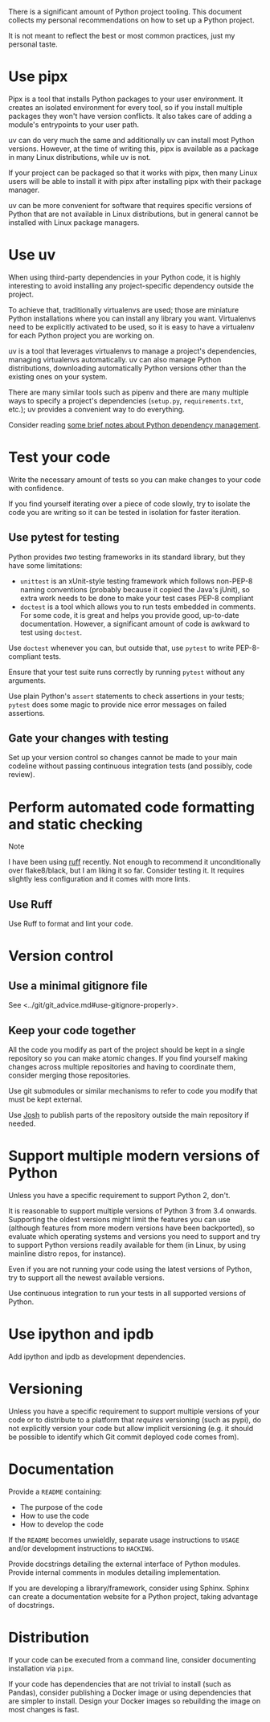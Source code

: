 There is a significant amount of Python project tooling. This document collects my personal recommendations on how to set up a Python project.

It is not meant to reflect the best or most common practices, just my personal taste.

# Use pipx

Pipx is a tool that installs Python packages to your user environment. It creates an isolated environment for every tool, so if you install multiple packages they won't have version conflicts. It also takes care of adding a module's entrypoints to your user path.

uv can do very much the same and additionally uv can install most Python versions.
However, at the time of writing this, pipx is available as a package in many Linux distributions, while uv is not.

If your project can be packaged so that it works with pipx, then many Linux users will be able to install it with pipx after installing pipx with their package manager.

uv can be more convenient for software that requires specific versions of Python that are not available in Linux distributions, but in general cannot be installed with Linux package managers.

# Use uv

When using third-party dependencies in your Python code, it is highly interesting to avoid installing any project-specific dependency outside the project.

To achieve that, traditionally virtualenvs are used; those are miniature Python installations where you can install any library you want. Virtualenvs need to be explicitly activated to be used, so it is easy to have a virtualenv for each Python project you are working on.

uv is a tool that leverages virtualenvs to manage a project's dependencies, managing virtualenvs automatically.
uv can also manage Python distributions, downloading automatically Python versions other than the existing ones on your system.

There are many similar tools such as pipenv and there are many multiple ways to specify a project's dependencies (`setup.py`, `requirements.txt`, etc.); uv provides a convenient way to do everything.

Consider reading [some brief notes about Python dependency management](dependency_handling.md).

# Test your code

Write the necessary amount of tests so you can make changes to your code with confidence.

If you find yourself iterating over a piece of code slowly, try to isolate the code you are writing so it can be tested in isolation for faster iteration.

## Use pytest for testing

Python provides *two* testing frameworks in its standard library, but they have some limitations:

* `unittest` is an xUnit-style testing framework which follows non-PEP-8 naming conventions (probably because it copied the Java's jUnit), so extra work needs to be done to make your test cases PEP-8 compliant
* `doctest` is a tool which allows you to run tests embedded in comments. For some code, it is great and helps you provide good, up-to-date documentation. However, a significant amount of code is awkward to test using `doctest`.

Use `doctest` whenever you can, but outside that, use `pytest` to write PEP-8-compliant tests.

Ensure that your test suite runs correctly by running `pytest` without any arguments.

Use plain Python's `assert` statements to check assertions in your tests; `pytest` does some magic to provide nice error messages on failed assertions.

## Gate your changes with testing

Set up your version control so changes cannot be made to your main codeline without passing continuous integration tests (and possibly, code review).

# Perform automated code formatting and static checking

> [!NOTE]
> I have been using [ruff](https://github.com/astral-sh/ruff) recently.
> Not enough to recommend it unconditionally over flake8/black, but I am liking it so far.
> Consider testing it.
> It requires slightly less configuration and it comes with more lints.

## Use Ruff

Use Ruff to format and lint your code.

# Version control

## Use a minimal gitignore file

See <../git/git_advice.md#use-gitignore-properly>.

## Keep your code together

All the code you modify as part of the project should be kept in a single repository so you can make atomic changes. If you find yourself making changes across multiple repositories and having to coordinate them, consider merging those repositories.

Use git submodules or similar mechanisms to refer to code you modify that must be kept external.

Use [Josh](../git/combining_repos_with_josh_filter.md) to publish parts of the repository outside the main repository if needed.

# Support multiple modern versions of Python

Unless you have a specific requirement to support Python 2, don't.

It is reasonable to support multiple versions of Python 3 from 3.4 onwards. Supporting the oldest versions might limit the features you can use (although features from more modern versions have been backported), so evaluate which operating systems and versions you need to support and try to support Python versions readily available for them (in Linux, by using mainline distro repos, for instance).

Even if you are not running your code using the latest versions of Python, try to support all the newest available versions.

Use continuous integration to run your tests in all supported versions of Python.

# Use ipython and ipdb

Add ipython and ipdb as development dependencies.

# Versioning

Unless you have a specific requirement to support multiple versions of your code or to distribute to a platform that *requires* versioning (such as pypi), do not explicitly version your code but allow implicit versioning (e.g. it should be possible to identify which Git commit deployed code comes from).

# Documentation

Provide a `README` containing:

* The purpose of the code
* How to use the code
* How to develop the code

If the `README` becomes unwieldly, separate usage instructions to `USAGE` and/or development instructions to `HACKING`.

Provide docstrings detailing the external interface of Python modules. Provide internal comments in modules detailing implementation.

If you are developing a library/framework, consider using Sphinx. Sphinx can create a documentation website for a Python project, taking advantage of docstrings.

# Distribution

If your code can be executed from a command line, consider documenting installation via `pipx`.

If your code has dependencies that are not trivial to install (such as Pandas), consider publishing a Docker image or using dependencies that are simpler to install. Design your Docker images so rebuilding the image on most changes is fast.
